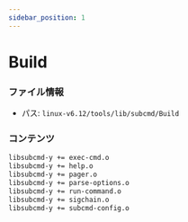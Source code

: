 ```yaml
---
sidebar_position: 1
---
```

# Build

### ファイル情報

- パス: `linux-v6.12/tools/lib/subcmd/Build`

### コンテンツ

```txt
libsubcmd-y += exec-cmd.o
libsubcmd-y += help.o
libsubcmd-y += pager.o
libsubcmd-y += parse-options.o
libsubcmd-y += run-command.o
libsubcmd-y += sigchain.o
libsubcmd-y += subcmd-config.o

```
